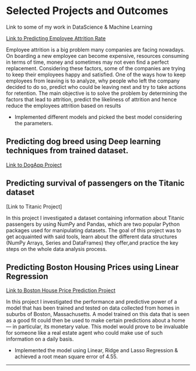 Selected Projects and Outcomes
==============================
Link to some of my work in DataScience &amp; Machine Learning

[Link to Predicting Employee Attrition Rate](https://github.com/mandavaravi1/ML/tree/master/Report)

Employee attrition is a big problem many companies are facing nowadays. On boarding a
new employee can become expensive, resources consuming in terms of time, money and
sometimes may not even find a perfect replacement. Considering these factors, some of the
companies are trying to keep their employees happy and satisfied. One of the ways how to keep
employees from leaving is to analyze, why people who left the company decided to do
so, predict who could be leaving next and try to take actions for retention. The main objective is
to solve the problem by determining the factors that lead to attrition, predict the likeliness of
attrition and hence reduce the employees attrition based on results

- Implemented different models and picked the best model considering the parameters.

## Predicting dog breed using Deep learning techniques from trained dataset.

[Link to DogApp Project](https://github.com/mandavaravi1/MachineLearning/tree/master/DogApp_Project3)

## Predicting survival of passengers on the Titanic dataset

[Link to Titanic Project]

In this project I investigated a dataset containing information about Titanic passengers by using NumPy and Pandas, which are two popular Python packages used for manipulating datasets.
The goal of this project was to get acquainted with said tools, learn about the different data structures (NumPy Arrays, Series and DataFrames) they offer,and practice the key steps on the whole data analysis process.


## Predicting Boston Housing Prices using Linear Regression

[Link to Boston House Price Prediction Project](https://github.com/mandavaravi1/MachineLearning/tree/master/boston_housing)

In this project I investigated the performance and predictive power of a model that has been trained and tested on data collected from homes in suburbs of Boston, Massachusetts. A model trained on this data that is seen as a good fit could then be used to make certain predictions about a home — in particular, its monetary value. This model would prove to be invaluable for someone like a real estate agent who could make use of such information on a daily basis.

- Implemented the model using Linear, Ridge and Lasso Regression & achieved a root mean square error of 4.55.
___
